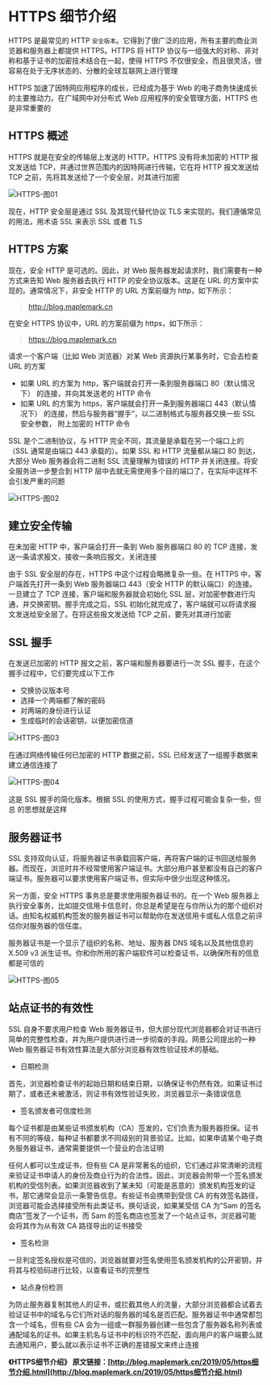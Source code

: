 # HTTPS 细节介绍

HTTPS 是最常见的 HTTP `安全版本`。它得到了很广泛的应用，所有主要的商业浏览器和服务器上都提供 HTTPS。HTTPS 将 HTTP 协议与一组强大的对称、非对称和基于证书的加密技术结合在一起，使得 HTTPS 不仅很安全，而且很灵活，很容易在处于无序状态的、分散的全球互联网上进行管理

HTTPS 加速了因特网应用程序的成长，已经成为基于 Web 的电子商务快速成长的主要推动力。在广域网中对分布式 Web 应用程序的安全管理方面，HTTPS 也是非常重要的

## HTTPS 概述

HTTPS 就是在安全的传输层上发送的 HTTP。HTTPS 没有将未加密的 HTTP 报文发送给 TCP，并通过世界范围内的因特网进行传输，它在将 HTTP 报文发送给 TCP 之前，先将其发送给了一个安全层，对其进行加密

![HTTPS-图01](../assets/01-net/https-01.png)

现在，HTTP 安全层是通过 SSL 及其现代替代协议 TLS 来实现的。我们遵循常见的用法，用术语 SSL 来表示 SSL 或者 TLS

## HTTPS 方案

现在，安全 HTTP 是可选的。因此，对 Web 服务器发起请求时，我们需要有一种方式来告知 Web 服务器去执行 HTTP 的安全协议版本。这是在 URL 的方案中实现的。通常情况下，非安全 HTTP 的 URL 方案前缀为 http，如下所示：

> http://blog.maplemark.cn

在安全 HTTPS 协议中，URL 的方案前缀为 https，如下所示：

> https://blog.maplemark.cn

请求一个客户端（比如 Web 浏览器）对某 Web 资源执行某事务时，它会去检查 URL 的方案

- 如果 URL 的方案为 http，客户端就会打开一条到服务器端口 80（默认情况下）
的连接，并向其发送老的 HTTP 命令
- 如果 URL 的方案为 https，客户端就会打开一条到服务器端口 443（默认情况下）
的连接，然后与服务器“握手”，以二进制格式与服务器交换一些 SSL 安全参数，
附上加密的 HTTP 命令

SSL 是个二进制协议，与 HTTP 完全不同，其流量是承载在另一个端口上的（SSL 通常是由端口 443 承载的）。如果 SSL 和 HTTP 流量都从端口 80 到达，大部分 Web 服务器会将二进制 SSL 流量理解为错误的 HTTP 并关闭连接。将安全服务进一步整合到 HTTP 层中去就无需使用多个目的端口了，在实际中这样不会引发严重的问题

![HTTPS-图02](../assets/01-net/https-02.png)

## 建立安全传输

在未加密 HTTP 中，客户端会打开一条到 Web 服务器端口 80 的 TCP 连接，发送一条请求报文，接收一条响应报文，关闭连接

由于 SSL 安全层的存在，HTTPS 中这个过程会略微复杂一些。在 HTTPS 中，客户端首先打开一条到 Web 服务器端口 443（安全 HTTP 的默认端口）的连接。一旦建立了 TCP 连接，客户端和服务器就会初始化 SSL 层，对加密参数进行沟通，并交换密钥。握手完成之后，SSL 初始化就完成了，客户端就可以将请求报文发送给安全层了。在将这些报文发送给 TCP 之前，要先对其进行加密

## SSL 握手

在发送已加密的 HTTP 报文之前，客户端和服务器要进行一次 SSL 握手，在这个握手过程中，它们要完成以下工作

- 交换协议版本号
- 选择一个两端都了解的密码
- 对两端的身份进行认证
- 生成临时的会话密钥，以便加密信道

![HTTPS-图03](../assets/01-net/https-03.png)

在通过网络传输任何已加密的 HTTP 数据之前，SSL 已经发送了一组握手数据来建立通信连接了

![HTTPS-图04](../assets/01-net/https-04.png)

这是 SSL 握手的简化版本。根据 SSL 的使用方式，握手过程可能会复杂一些，但总
的思想就是这样

## 服务器证书

SSL 支持双向认证，将服务器证书承载回客户端，再将客户端的证书回送给服务器。而现在，浏览时并不经常使用客户端证书。大部分用户甚至都没有自己的客户端证书。服务器可以要求使用客户端证书，但实际中很少出现这种情况。

另一方面，安全 HTTPS 事务总是要求使用服务器证书的。在一个 Web 服务器上执行安全事务，比如提交信用卡信息时，你总是希望是在与你所认为的那个组织对话。由知名权威机构签发的服务器证书可以帮助你在发送信用卡或私人信息之前评估你对服务器的信任度。

服务器证书是一个显示了组织的名称、地址、服务器 DNS 域名以及其他信息的 X.509 v3 派生证书。你和你所用的客户端软件可以检查证书，以确保所有的信息都是可信的

![HTTPS-图05](../assets/01-net/https-05.png)

## 站点证书的有效性

SSL 自身不要求用户检查 Web 服务器证书，但大部分现代浏览器都会对证书进行简单的完整性检查，并为用户提供进行进一步彻查的手段。网景公司提出的一种 Web 服务器证书有效性算法是大部分浏览器有效性验证技术的基础。

- 日期检测

首先，浏览器检查证书的起始日期和结束日期，以确保证书仍然有效。如果证书过期了，或者还未被激活，则证书有效性验证失败，浏览器显示一条错误信息

- 签名颁发者可信度检测

每个证书都是由某些证书颁发机构（CA）签发的，它们负责为服务器担保。证书有不同的等级，每种证书都要求不同级别的背景验证。比如，如果申请某个电子商务服务器证书，通常需要提供一个营业的合法证明

任何人都可以生成证书，但有些 CA 是非常著名的组织，它们通过非常清晰的流程来验证证书申请人的身份及商业行为的合法性。因此，浏览器会附带一个签名颁发机构的受信列表。如果浏览器收到了某未知（可能是恶意的）颁发机构签发的证书，那它通常会显示一条警告信息。有些证书会携带到受信 CA 的有效签名路径，浏览器可能会选择接受所有此类证书。换句话说，如果某受信 CA 为“Sam 的签名商店”签发了一个证书，而 Sam 的签名商店也签发了一个站点证书，浏览器可能会将其作为从有效 CA 路径导出的证书接受

- 签名检测

一旦判定签名授权是可信的，浏览器就要对签名使用签名颁发机构的公开密钥，并将其与校验码进行比较，以查看证书的完整性

- 站点身份检测

为防止服务器复制其他人的证书，或拦截其他人的流量，大部分浏览器都会试着去验证证书中的域名与它们所对话的服务器的域名是否匹配。服务器证书中通常都包含一个域名，但有些 CA 会为一组或一群服务器创建一些包含了服务器名称列表或通配域名的证书。如果主机名与证书中的标识符不匹配，面向用户的客户端要么就去通知用户，要么就以表示证书不正确的差错报文来终止连接

**《HTTPS细节介绍》 原文链接：[http://blog.maplemark.cn/2019/05/https细节介绍.html](http://blog.maplemark.cn/2019/05/https细节介绍.html)**